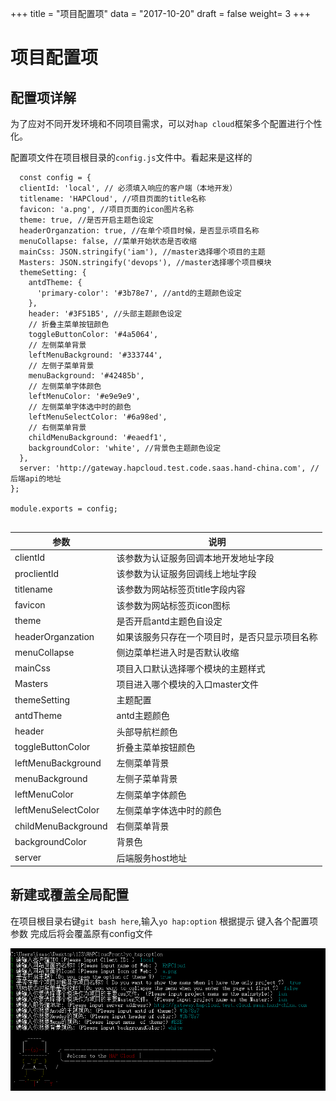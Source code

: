 +++
title = "项目配置项"
data = "2017-10-20"
draft = false
weight= 3
+++

# 项目配置项

## 配置项详解
为了应对不同开发环境和不同项目需求，可以对`hap cloud`框架多个配置进行个性化。

配置项文件在项目根目录的`config.js`文件中。看起来是这样的
```
  const config = {
  clientId: 'local', // 必须填入响应的客户端（本地开发）
  titlename: 'HAPCloud', //项目页面的title名称
  favicon: 'a.png', //项目页面的icon图片名称
  theme: true, //是否开启主题色设定
  headerOrganzation: true, //在单个项目时候，是否显示项目名称
  menuCollapse: false, //菜单开始状态是否收缩
  mainCss: JSON.stringify('iam'), //master选择哪个项目的主题
  Masters: JSON.stringify('devops'), //master选择哪个项目模块
  themeSetting: {
    antdTheme: {
      'primary-color': '#3b78e7', //antd的主题颜色设定
    },
    header: '#3F51B5', //头部主题颜色设定
    // 折叠主菜单按钮颜色
    toggleButtonColor: '#4a5064',
    // 左侧菜单背景
    leftMenuBackground: '#333744',
    // 左侧子菜单背景
    menuBackground: '#42485b',
    // 左侧菜单字体颜色
    leftMenuColor: '#e9e9e9',
    // 左侧菜单字体选中时的颜色
    leftMenuSelectColor: '#6a98ed',
    // 右侧菜单背景
    childMenuBackground: '#eaedf1',
    backgroundColor: 'white', //背景色主题颜色设定
  },
  server: 'http://gateway.hapcloud.test.code.saas.hand-china.com', //后端api的地址
};

module.exports = config;


```

参数 | 说明
--- | ---
clientId | 该参数为认证服务回调本地开发地址字段
proclientId | 该参数为认证服务回调线上地址字段
titlename | 该参数为网站标签页title字段内容
favicon | 该参数为网站标签页icon图标
theme | 是否开启antd主题色自设定
headerOrganzation | 如果该服务只存在一个项目时，是否只显示项目名称
menuCollapse | 侧边菜单栏进入时是否默认收缩
mainCss | 项目入口默认选择哪个模块的主题样式
Masters | 项目进入哪个模块的入口master文件
themeSetting | 主题配置
antdTheme | antd主题颜色
header | 头部导航栏颜色
toggleButtonColor | 折叠主菜单按钮颜色
leftMenuBackground | 左侧菜单背景
menuBackground | 左侧子菜单背景
leftMenuColor | 左侧菜单字体颜色
leftMenuSelectColor | 左侧菜单字体选中时的颜色
childMenuBackground | 右侧菜单背景
backgroundColor | 背景色
server | 后端服务host地址

## 新建或覆盖全局配置

在项目根目录右键`git bash here`,输入`yo hap:option`
根据提示 键入各个配置项参数
完成后将会覆盖原有config文件

![](./images/yoption.jpg)